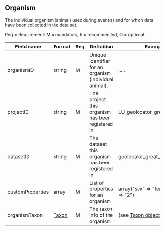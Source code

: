 ## Organism

The individual organism (animal) used during event(s) and for which data have been collected in the data set.

Req = Requirement: M = mandatory, R = recommended, O = optional.

| Field name | Format | Req | Definition | Example | Reference |
| ---------- | ------ | --- | ---------- | ------- | --------- |
| organismID | string | M | Unique identifier for an organism (individual animal). | ..... |
| projectID | string | M | The project this organism has been registered in | LU_geolocator_great_snipes_AL |
| datasetID | string | M | The dataset this organism has been registered in | geolocator_great_snipes_AL |
| customProperties | array | M | List of properties for an organism | array("sex" => "female", "age" => "2") |
| organismTaxon | [Taxon](taxon.md) | M | The taxon info of the organism | (see [Taxon object](taxon.md)) |


